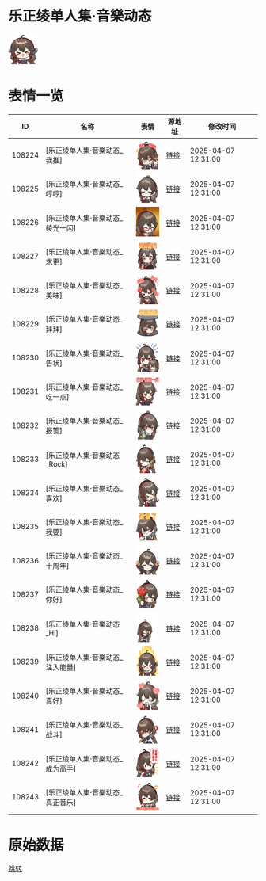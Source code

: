 # 乐正绫单人集·音樂动态

<img src="./cover.png" height="60" alt="cover" />

# 表情一览

|ID|名称|表情|源地址|修改时间|
|----|----|----|----|----|
|108224|[乐正绫单人集·音樂动态_我推]|<img src="./pic/108224_%5B乐正绫单人集·音樂动态_我推%5D.gif" height="60" alt="我推"/>|[链接](https://i0.hdslb.com/bfs/garb/3c6ea6020423895ea3b4aa6b5015b86dc2cc7e6c.gif)|2025-04-07 12:31:00|
|108225|[乐正绫单人集·音樂动态_哼哼]|<img src="./pic/108225_%5B乐正绫单人集·音樂动态_哼哼%5D.gif" height="60" alt="哼哼"/>|[链接](https://i0.hdslb.com/bfs/garb/a711a9954979495f4ee5c884c5cc5a523d0aed75.gif)|2025-04-07 12:31:00|
|108226|[乐正绫单人集·音樂动态_绫光一闪]|<img src="./pic/108226_%5B乐正绫单人集·音樂动态_绫光一闪%5D.gif" height="60" alt="绫光一闪"/>|[链接](https://i0.hdslb.com/bfs/garb/9211137057067cce6252fc6b86cd765dbeda6f8e.gif)|2025-04-07 12:31:00|
|108227|[乐正绫单人集·音樂动态_求更]|<img src="./pic/108227_%5B乐正绫单人集·音樂动态_求更%5D.gif" height="60" alt="求更"/>|[链接](https://i0.hdslb.com/bfs/garb/f770ec757ec262dc4ef75cb411df6cd97f862e27.gif)|2025-04-07 12:31:00|
|108228|[乐正绫单人集·音樂动态_美味]|<img src="./pic/108228_%5B乐正绫单人集·音樂动态_美味%5D.gif" height="60" alt="美味"/>|[链接](https://i0.hdslb.com/bfs/garb/7f1b72e2c084005feae8e66477724d1f395d790f.gif)|2025-04-07 12:31:00|
|108229|[乐正绫单人集·音樂动态_拜拜]|<img src="./pic/108229_%5B乐正绫单人集·音樂动态_拜拜%5D.gif" height="60" alt="拜拜"/>|[链接](https://i0.hdslb.com/bfs/garb/c068ffb6b72b59eea55d15052c1060bc949981fb.gif)|2025-04-07 12:31:00|
|108230|[乐正绫单人集·音樂动态_告状]|<img src="./pic/108230_%5B乐正绫单人集·音樂动态_告状%5D.gif" height="60" alt="告状"/>|[链接](https://i0.hdslb.com/bfs/garb/feaca6eb8f49fee2e63c12cd71c8dd14aa6d128e.gif)|2025-04-07 12:31:00|
|108231|[乐正绫单人集·音樂动态_吃一点]|<img src="./pic/108231_%5B乐正绫单人集·音樂动态_吃一点%5D.gif" height="60" alt="吃一点"/>|[链接](https://i0.hdslb.com/bfs/garb/6e333682d0823d8bb29426d24fcff6f194f9d963.gif)|2025-04-07 12:31:00|
|108232|[乐正绫单人集·音樂动态_报警]|<img src="./pic/108232_%5B乐正绫单人集·音樂动态_报警%5D.gif" height="60" alt="报警"/>|[链接](https://i0.hdslb.com/bfs/garb/ef607da6df500519d0d1b3382441a47b9ee3e5db.gif)|2025-04-07 12:31:00|
|108233|[乐正绫单人集·音樂动态_Rock]|<img src="./pic/108233_%5B乐正绫单人集·音樂动态_Rock%5D.gif" height="60" alt="Rock"/>|[链接](https://i0.hdslb.com/bfs/garb/810fa54d5d65bfe182dcf99f48fc54684e8aa0f8.gif)|2025-04-07 12:31:00|
|108234|[乐正绫单人集·音樂动态_喜欢]|<img src="./pic/108234_%5B乐正绫单人集·音樂动态_喜欢%5D.gif" height="60" alt="喜欢"/>|[链接](https://i0.hdslb.com/bfs/garb/d8a257492d17b2d27f9bebd0d386a53dc95915be.gif)|2025-04-07 12:31:00|
|108235|[乐正绫单人集·音樂动态_我要]|<img src="./pic/108235_%5B乐正绫单人集·音樂动态_我要%5D.gif" height="60" alt="我要"/>|[链接](https://i0.hdslb.com/bfs/garb/3efa37d9001068047cdd102e8c79535e51a38c79.gif)|2025-04-07 12:31:00|
|108236|[乐正绫单人集·音樂动态_十周年]|<img src="./pic/108236_%5B乐正绫单人集·音樂动态_十周年%5D.gif" height="60" alt="十周年"/>|[链接](https://i0.hdslb.com/bfs/garb/5c7f0842eebaf738997f7fa79cd0228a162a2277.gif)|2025-04-07 12:31:00|
|108237|[乐正绫单人集·音樂动态_你好]|<img src="./pic/108237_%5B乐正绫单人集·音樂动态_你好%5D.gif" height="60" alt="你好"/>|[链接](https://i0.hdslb.com/bfs/garb/01470d487057c7628c39902143a5583c2204c235.gif)|2025-04-07 12:31:00|
|108238|[乐正绫单人集·音樂动态_Hi]|<img src="./pic/108238_%5B乐正绫单人集·音樂动态_Hi%5D.gif" height="60" alt="Hi"/>|[链接](https://i0.hdslb.com/bfs/garb/8db3506bac0c1f945eec1a3ca0ab98315922393e.gif)|2025-04-07 12:31:00|
|108239|[乐正绫单人集·音樂动态_注入能量]|<img src="./pic/108239_%5B乐正绫单人集·音樂动态_注入能量%5D.gif" height="60" alt="注入能量"/>|[链接](https://i0.hdslb.com/bfs/garb/7a34ba44e016750e4b021f01643f9d3c9805039b.gif)|2025-04-07 12:31:00|
|108240|[乐正绫单人集·音樂动态_真好]|<img src="./pic/108240_%5B乐正绫单人集·音樂动态_真好%5D.gif" height="60" alt="真好"/>|[链接](https://i0.hdslb.com/bfs/garb/5eca57ff1e7e15c4129fe1ee022985137273cfb4.gif)|2025-04-07 12:31:00|
|108241|[乐正绫单人集·音樂动态_战斗]|<img src="./pic/108241_%5B乐正绫单人集·音樂动态_战斗%5D.gif" height="60" alt="战斗"/>|[链接](https://i0.hdslb.com/bfs/garb/7415b3f4ee69f8f1398827d24854d18e05cf7f0d.gif)|2025-04-07 12:31:00|
|108242|[乐正绫单人集·音樂动态_成为高手]|<img src="./pic/108242_%5B乐正绫单人集·音樂动态_成为高手%5D.gif" height="60" alt="成为高手"/>|[链接](https://i0.hdslb.com/bfs/garb/ba71dc4dc526337745074e99b284870071930210.gif)|2025-04-07 12:31:00|
|108243|[乐正绫单人集·音樂动态_真正音乐]|<img src="./pic/108243_%5B乐正绫单人集·音樂动态_真正音乐%5D.gif" height="60" alt="真正音乐"/>|[链接](https://i0.hdslb.com/bfs/garb/5c320d2164ffee45095319e86b29844584ee30fc.gif)|2025-04-07 12:31:00|

# 原始数据

[跳转](./raw.json)

